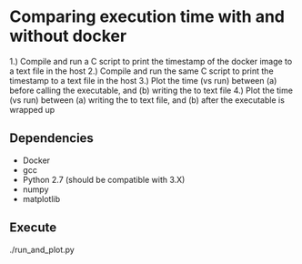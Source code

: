 # Comparing execution time with and without docker

1.) Compile and run a C script to print the timestamp of the docker image to a text file in the host
2.) Compile and run the same C script to print the timestamp to a text file in the host
3.) Plot the time (vs run) between (a) before calling the executable, and (b) writing the to text file
4.) Plot the time (vs run) between (a) writing the to text file, and (b) after the executable is wrapped up

## Dependencies
* Docker
* gcc
* Python 2.7 (should be compatible with 3.X)
* numpy
* matplotlib

## Execute
./run_and_plot.py
